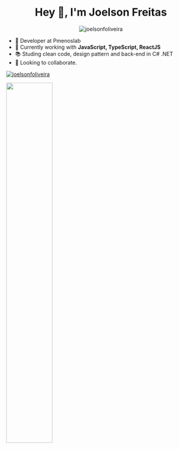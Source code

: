<h1 align="center">Hey 👋,  I'm Joelson Freitas</h1>

<p align="center"> <img src="https://komarev.com/ghpvc/?username=joelsonfoliveira" alt="joelsonfoliveira" /> </p>

- 🔭 Developer at Pmenoslab
- 🌱 Currently working with **JavaScript, TypeScript, ReactJS**
- 📚 Studing clean code, design pattern and back-end in C# .NET
- 🤝 Looking to collaborate.


<p align="center">
  <a href="https://www.linkedin.com/in/joelsonfoliveira/" target="blank">

  <img align="center" src="https://img.shields.io/badge/linkedin-%230077B5.svg?&style=for-the-badge&logo=linkedin&logoColor=white" alt="joelsonfoliveira"/></a>
  
  <img width="49.5%" src="https://github-readme-streak-stats.herokuapp.com/?user=joelsonfoliveira&theme=tokyonight&hide_border=true" />

</p>
